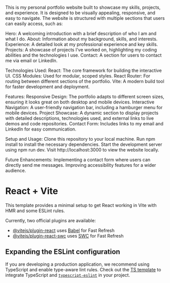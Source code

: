 This is my personal portfolio website built to showcase my skills, projects, and experience. It is designed to be visually appealing, responsive, and easy to navigate. The website is structured with multiple sections that users can easily access, such as:

Hero: A welcoming introduction with a brief description of who I am and what I do.
About: Information about my background, skills, and interests.
Experience: A detailed look at my professional experience and key skills.
Projects: A showcase of projects I've worked on, highlighting my coding abilities and the technologies I use.
Contact: A section for users to contact me via email or LinkedIn.


Technologies Used:
React: The core framework for building the interactive UI.
CSS Modules: Used for modular, scoped styles.
React Router: For routing between different sections of the portfolio.
Vite: A modern build tool for faster development and deployment.


Features:
Responsive Design: The portfolio adapts to different screen sizes, ensuring it looks great on both desktop and mobile devices.
Interactive Navigation: A user-friendly navigation bar, including a hamburger menu for mobile devices.
Project Showcase: A dynamic section to display projects with detailed descriptions, technologies used, and external links to live demos and code repositories.
Contact Form: Includes links to my email and LinkedIn for easy communication.


Setup and Usage:
Clone this repository to your local machine.
Run npm install to install the necessary dependencies.
Start the development server using npm run dev.
Visit http://localhost:3000 to view the website locally.


Future Enhancements:
Implementing a contact form where users can directly send me messages.
Improving accessibility features for a wider audience.

# React + Vite

This template provides a minimal setup to get React working in Vite with HMR and some ESLint rules.

Currently, two official plugins are available:

- [@vitejs/plugin-react](https://github.com/vitejs/vite-plugin-react/blob/main/packages/plugin-react/README.md) uses [Babel](https://babeljs.io/) for Fast Refresh
- [@vitejs/plugin-react-swc](https://github.com/vitejs/vite-plugin-react-swc) uses [SWC](https://swc.rs/) for Fast Refresh

## Expanding the ESLint configuration

If you are developing a production application, we recommend using TypeScript and enable type-aware lint rules. Check out the [TS template](https://github.com/vitejs/vite/tree/main/packages/create-vite/template-react-ts) to integrate TypeScript and [`typescript-eslint`](https://typescript-eslint.io) in your project.
